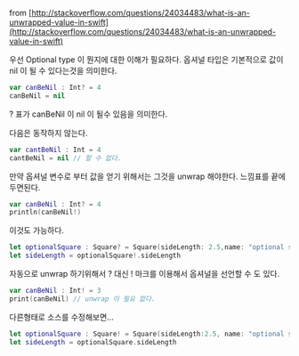 
from [http://stackoverflow.com/questions/24034483/what-is-an-unwrapped-value-in-swift](http://stackoverflow.com/questions/24034483/what-is-an-unwrapped-value-in-swift)

우선 Optional type 이 뭔지에 대한 이해가 필요하다. 옵셔널 타입은 기본적으로 값이 nil 이 될 수 있다는것을 의미한다.

``` swift
var canBeNil : Int? = 4 
canBeNil = nil
```

? 표가 canBeNil 이 nil 이 될수 있음을 의미한다.

다음은 동작하지 않는다.

``` swift
var cantBeNil : Int = 4
cantBeNil = nil	// 할 수 없다.
```

만약 옵셔널 변수로 부터 값을 얻기 위해서는 그것을 unwrap 해야한다. 느낌표를 끝에 두면된다.

``` swift
var canBeNil : Int? = 4
println(canBeNil!)
```

이것도 가능하다.

``` swift
let optionalSquare : Square? = Square(sideLength: 2.5,name: "optional square")
let sideLength = optionalSquare!.sideLength
```

자동으로 unwrap 하기위해서 ? 대신 ! 마크를 이용해서 옵셔널을 선언할 수 도 있다.

``` swift
var canBeNil : Int! = 3
print(canBeNil)	// unwrap 이 필요 없다. 
```

다른형태로 소스를 수정해보면...

``` swift
let optionalSquare : Square! = Square(sideLength:2.5, name: "optional square")
let sideLength = optionalSquare.sideLength
```

